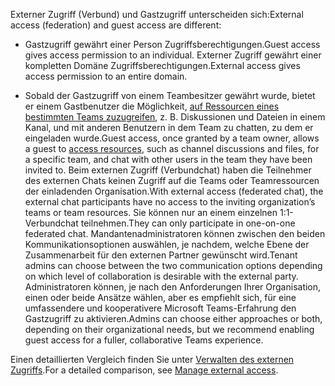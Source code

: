 <span data-ttu-id="8985b-101">Externer Zugriff (Verbund) und Gastzugriff unterscheiden sich:</span><span class="sxs-lookup"><span data-stu-id="8985b-101">External access (federation) and guest access are different:</span></span>

- <span data-ttu-id="8985b-102">Gastzugriff gewährt einer Person Zugriffsberechtigungen.</span><span class="sxs-lookup"><span data-stu-id="8985b-102">Guest access gives access permission to an individual.</span></span> <span data-ttu-id="8985b-103">Externer Zugriff gewährt einer kompletten Domäne Zugriffsberechtigungen.</span><span class="sxs-lookup"><span data-stu-id="8985b-103">External access gives access permission to an entire domain.</span></span>

- <span data-ttu-id="8985b-104">Sobald der Gastzugriff von einem Teambesitzer gewährt wurde, bietet er einem Gastbenutzer die Möglichkeit, [auf Ressourcen eines bestimmten Teams zuzugreifen](../guest-experience.md), z. B. Diskussionen und Dateien in einem Kanal, und mit anderen Benutzern in dem Team zu chatten, zu dem er eingeladen wurde.</span><span class="sxs-lookup"><span data-stu-id="8985b-104">Guest access, once granted by a team owner, allows a guest to [access resources](../guest-experience.md), such as channel discussions and files, for a specific team, and chat with other users in the team they have been invited to.</span></span> <span data-ttu-id="8985b-105">Beim externen Zugriff (Verbundchat) haben die Teilnehmer des externen Chats keinen Zugriff auf die Teams oder Teamressourcen der einladenden Organisation.</span><span class="sxs-lookup"><span data-stu-id="8985b-105">With external access (federated chat), the external chat participants have no access to the inviting organization’s teams or team resources.</span></span> <span data-ttu-id="8985b-106">Sie können nur an einem einzelnen 1:1-Verbundchat teilnehmen.</span><span class="sxs-lookup"><span data-stu-id="8985b-106">They can only participate in one-on-one federated chat.</span></span> <span data-ttu-id="8985b-107">Mandantenadministratoren können zwischen den beiden Kommunikationsoptionen auswählen, je nachdem, welche Ebene der Zusammenarbeit für den externen Partner gewünscht wird.</span><span class="sxs-lookup"><span data-stu-id="8985b-107">Tenant admins can choose between the two communication options depending on which level of collaboration is desirable with the external party.</span></span> <span data-ttu-id="8985b-108">Administratoren können, je nach den Anforderungen Ihrer Organisation, einen oder beide Ansätze wählen, aber es empfiehlt sich, für eine umfassendere und kooperativere Microsoft Teams-Erfahrung den Gastzugriff zu aktivieren.</span><span class="sxs-lookup"><span data-stu-id="8985b-108">Admins can choose either approaches or both, depending on their organizational needs, but we recommend enabling guest access for a fuller, collaborative Teams experience.</span></span> 

<span data-ttu-id="8985b-109">Einen detaillierten Vergleich finden Sie unter [Verwalten des externen Zugriffs](../manage-external-access.md).</span><span class="sxs-lookup"><span data-stu-id="8985b-109">For a detailed comparison, see [Manage external access](../manage-external-access.md).</span></span>
